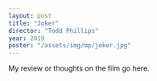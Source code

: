 ```yaml
---
layout: post
title: "Joker"
director: "Todd Phillips"
year: 2019
poster: "/assets/img/mp/joker.jpg"
---
```


My review or thoughts on the film go here.
